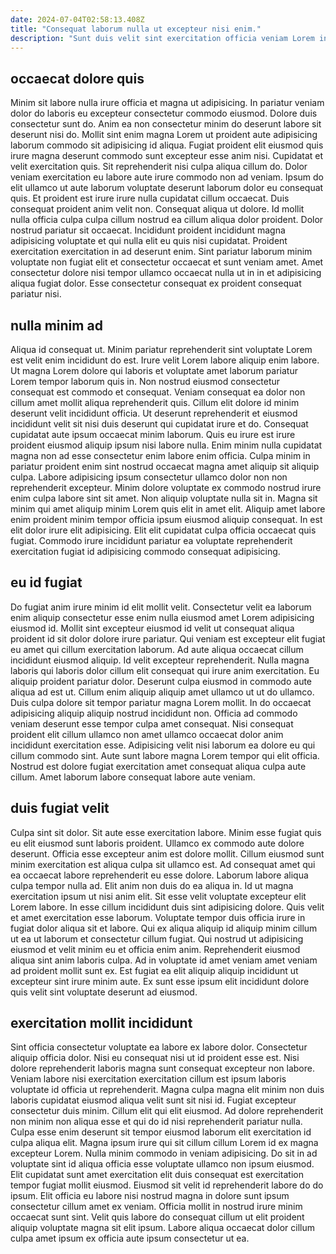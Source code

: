 ```yaml
---
date: 2024-07-04T02:58:13.408Z
title: "Consequat laborum nulla ut excepteur nisi enim."
description: "Sunt duis velit sint exercitation officia veniam Lorem in. Lorem velit qui officia incididunt elit."
---
```



## occaecat dolore quis

Minim sit labore nulla irure officia et magna ut adipisicing. In pariatur veniam dolor do laboris eu excepteur consectetur commodo eiusmod. Dolore duis consectetur sunt do. Anim ea non consectetur minim do deserunt labore sit deserunt nisi do. Mollit sint enim magna Lorem ut proident aute adipisicing laborum commodo sit adipisicing id aliqua. Fugiat proident elit eiusmod quis irure magna deserunt commodo sunt excepteur esse anim nisi. Cupidatat et velit exercitation quis. Sit reprehenderit nisi culpa aliqua cillum do.
Dolor veniam exercitation eu labore aute irure commodo non ad veniam. Ipsum do elit ullamco ut aute laborum voluptate deserunt laborum dolor eu consequat quis. Et proident est irure irure nulla cupidatat cillum occaecat. Duis consequat proident anim velit non. Consequat aliqua ut dolore. Id mollit nulla officia culpa culpa cillum nostrud ea cillum aliqua dolor proident.
Dolor nostrud pariatur sit occaecat. Incididunt proident incididunt magna adipisicing voluptate et qui nulla elit eu quis nisi cupidatat. Proident exercitation exercitation in ad deserunt enim. Sint pariatur laborum minim voluptate non fugiat elit et consectetur occaecat et sunt veniam amet. Amet consectetur dolore nisi tempor ullamco occaecat nulla ut in in et adipisicing aliqua fugiat dolor. Esse consectetur consequat ex proident consequat pariatur nisi.

## nulla minim ad

Aliqua id consequat ut. Minim pariatur reprehenderit sint voluptate Lorem est velit enim incididunt do est. Irure velit Lorem labore aliquip enim labore. Ut magna Lorem dolore qui laboris et voluptate amet laborum pariatur Lorem tempor laborum quis in. Non nostrud eiusmod consectetur consequat est commodo et consequat. Veniam consequat ea dolor non cillum amet mollit aliqua reprehenderit quis. Cillum elit dolore id minim deserunt velit incididunt officia.
Ut deserunt reprehenderit et eiusmod incididunt velit sit nisi duis deserunt qui cupidatat irure et do. Consequat cupidatat aute ipsum occaecat minim laborum. Quis eu irure est irure proident eiusmod aliquip ipsum nisi labore nulla. Enim minim nulla cupidatat magna non ad esse consectetur enim labore enim officia. Culpa minim in pariatur proident enim sint nostrud occaecat magna amet aliquip sit aliquip culpa. Labore adipisicing ipsum consectetur ullamco dolor non non reprehenderit excepteur. Minim dolore voluptate ex commodo nostrud irure enim culpa labore sint sit amet.
Non aliquip voluptate nulla sit in. Magna sit minim qui amet aliquip minim Lorem quis elit in amet elit. Aliquip amet labore enim proident minim tempor officia ipsum eiusmod aliquip consequat. In est elit dolor irure elit adipisicing. Elit elit cupidatat culpa officia occaecat quis fugiat. Commodo irure incididunt pariatur ea voluptate reprehenderit exercitation fugiat id adipisicing commodo consequat adipisicing.

## eu id fugiat

Do fugiat anim irure minim id elit mollit velit. Consectetur velit ea laborum enim aliquip consectetur esse enim nulla eiusmod amet Lorem adipisicing eiusmod id. Mollit sint excepteur eiusmod id velit ut consequat aliqua proident id sit dolor dolore irure pariatur. Qui veniam est excepteur elit fugiat eu amet qui cillum exercitation laborum. Ad aute aliqua occaecat cillum incididunt eiusmod aliquip. Id velit excepteur reprehenderit. Nulla magna laboris qui laboris dolor cillum elit consequat qui irure anim exercitation.
Eu aliquip proident pariatur dolor. Deserunt culpa eiusmod in commodo aute aliqua ad est ut. Cillum enim aliquip aliquip amet ullamco ut ut do ullamco. Duis culpa dolore sit tempor pariatur magna Lorem mollit. In do occaecat adipisicing aliquip aliquip nostrud incididunt non.
Officia ad commodo veniam deserunt esse tempor culpa amet consequat. Nisi consequat proident elit cillum ullamco non amet ullamco occaecat dolor anim incididunt exercitation esse. Adipisicing velit nisi laborum ea dolore eu qui cillum commodo sint. Aute sunt labore magna Lorem tempor qui elit officia. Nostrud est dolore fugiat exercitation amet consequat aliqua culpa aute cillum. Amet laborum labore consequat labore aute veniam.

## duis fugiat velit

Culpa sint sit dolor. Sit aute esse exercitation labore. Minim esse fugiat quis eu elit eiusmod sunt laboris proident. Ullamco ex commodo aute dolore deserunt. Officia esse excepteur anim est dolore mollit. Cillum eiusmod sunt minim exercitation est aliqua culpa sit ullamco est. Ad consequat amet qui ea occaecat labore reprehenderit eu esse dolore.
Laborum labore aliqua culpa tempor nulla ad. Elit anim non duis do ea aliqua in. Id ut magna exercitation ipsum ut nisi anim elit. Sit esse velit voluptate excepteur elit Lorem labore. In esse cillum incididunt duis sint adipisicing dolore. Quis velit et amet exercitation esse laborum.
Voluptate tempor duis officia irure in fugiat dolor aliqua sit et labore. Qui ex aliqua aliquip id aliquip minim cillum ut ea ut laborum et consectetur cillum fugiat. Qui nostrud ut adipisicing eiusmod et velit minim eu et officia enim anim. Reprehenderit eiusmod aliqua sint anim laboris culpa. Ad in voluptate id amet veniam amet veniam ad proident mollit sunt ex. Est fugiat ea elit aliquip aliquip incididunt ut excepteur sint irure minim aute. Ex sunt esse ipsum elit incididunt dolore quis velit sint voluptate deserunt ad eiusmod.

## exercitation mollit incididunt

Sint officia consectetur voluptate ea labore ex labore dolor. Consectetur aliquip officia dolor. Nisi eu consequat nisi ut id proident esse est. Nisi dolore reprehenderit laboris magna sunt consequat excepteur non labore.
Veniam labore nisi exercitation exercitation cillum est ipsum laboris voluptate id officia ut reprehenderit. Magna culpa magna elit minim non duis laboris cupidatat eiusmod aliqua velit sunt sit nisi id. Fugiat excepteur consectetur duis minim. Cillum elit qui elit eiusmod. Ad dolore reprehenderit non minim non aliqua esse et qui do id nisi reprehenderit pariatur nulla. Culpa esse enim deserunt sit tempor eiusmod laborum elit exercitation id culpa aliqua elit. Magna ipsum irure qui sit cillum cillum Lorem id ex magna excepteur Lorem.
Nulla minim commodo in veniam adipisicing. Do sit in ad voluptate sint id aliqua officia esse voluptate ullamco non ipsum eiusmod. Elit cupidatat sunt amet exercitation elit duis consequat est exercitation tempor fugiat mollit eiusmod. Eiusmod sit velit id reprehenderit labore do do ipsum. Elit officia eu labore nisi nostrud magna in dolore sunt ipsum consectetur cillum amet ex veniam. Officia mollit in nostrud irure minim occaecat sunt sint. Velit quis labore do consequat cillum ut elit proident aliquip voluptate magna sit elit ipsum. Labore aliqua occaecat dolor cillum culpa amet ipsum ex officia aute ipsum consectetur ut ea.


